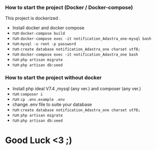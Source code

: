 ### How to start the project (Docker / Docker-compose)
This project is dockerized .

- Install docker and docker compose 
- run `docker-compose build` 
- run `docker-compose exec -it notification_Adastra_one-mysql bash` 
- run `mysql -u root -p password`
- run `create database notification_Adastra_one charset utf8;`
- run `docker-compose exec -it notification_Adastra_one bash`
- run `php artisan migrate`
- run `php artisan db:seed`

### How to start the project without docker 
- Install php ideal V7.4 ,mysql (any ver.) and composer (any ver.)
- run `composer i`
- run `cp .env.example .env` 
- change .env file to suite your database 
- run `create database notification_Adastra_one charset utf8;`
- run `php artisan migrate`
- run `php artisan db:seed`

# Good Luck <3 ;)
